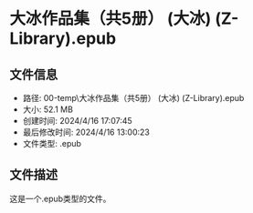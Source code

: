 ﻿# 大冰作品集（共5册） (大冰) (Z-Library).epub

## 文件信息
- 路径: 00-temp\大冰作品集（共5册） (大冰) (Z-Library).epub
- 大小: 52.1 MB
- 创建时间: 2024/4/16 17:07:45
- 最后修改时间: 2024/4/16 13:00:23
- 文件类型: .epub

## 文件描述
这是一个.epub类型的文件。

